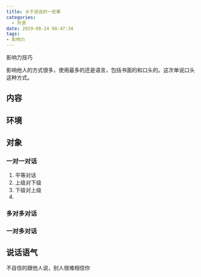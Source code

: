 ```yaml
---
title: 关于说话的一些事
categories:
  - 开源
date: 2019-08-24 08:47:34
tags: 
- 影响力
---
```

影响力技巧
<!-- more -->
影响他人的方式很多，使用最多的还是语言，包括书面的和口头的。这次单说口头这种方式。
## 内容
## 环境
## 对象
### 一对一对话
1. 平等对话
2. 上级对下级
3. 下级对上级
4. 
### 多对多对话
### 一对多对话
## 说话语气
不自信的跟他人说，别人很难相信你
